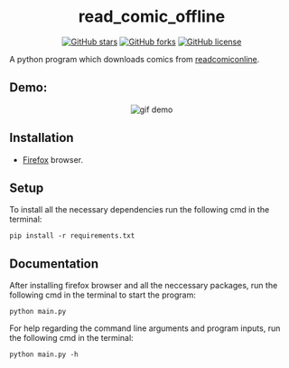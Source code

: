 <h1 align="center">read_comic_offline</h2>

<div align="center">
<a href="https://github.com/shibi391/read_comic_offline/stargazers"><img alt="GitHub stars" src="https://img.shields.io/github/stars/shibi391/read_comic_offline"></a>
<a href="https://github.com/shibi391/read_comic_offline/network"><img alt="GitHub forks" src="https://img.shields.io/github/forks/shibi391/read_comic_offline"></a>
<a href="https://github.com/shibi391/read_comic_offline/blob/master/LICENSE"><img alt="GitHub license" src="https://img.shields.io/github/license/shibi391/read_comic_offline"></a>
</div>

A python program which downloads comics from [readcomiconline](https://readcomiconline.to/).

## Demo:

<p align="center">
    <img alt="gif demo" src="https://media.giphy.com/media/UUgHyNTuu9rCjsn5LO/giphy.gif">
</p>

## Installation

- [Firefox](https://www.mozilla.org/en-US/firefox/new/) browser.

## Setup

To install all the necessary dependencies run the following cmd in the terminal:
```
pip install -r requirements.txt
```

## Documentation

After installing firefox browser and all the neccessary packages, run the following cmd in the terminal to start the program:
```
python main.py
```
For help regarding the command line arguments and program inputs, run the following cmd in the terminal:
```
python main.py -h
```